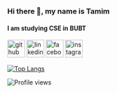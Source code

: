 ### Hi there 👋, my name is Tamim
#### I am studying CSE in BUBT



[<img src='https://cdn.jsdelivr.net/npm/simple-icons@3.0.1/icons/github.svg' alt='github' height='40'>](https://github.com/IstihadTamim318)  [<img src='https://cdn.jsdelivr.net/npm/simple-icons@3.0.1/icons/linkedin.svg' alt='linkedin' height='40'>](https://www.linkedin.com/in/md-istihad-tamim-499045233/)  [<img src='https://cdn.jsdelivr.net/npm/simple-icons@3.0.1/icons/facebook.svg' alt='facebook' height='40'>](https://www.facebook.com/tamim.istihad)  [<img src='https://cdn.jsdelivr.net/npm/simple-icons@3.0.1/icons/instagram.svg' alt='instagram' height='40'>](https://www.instagram.com/istihad_tamim/)  

[![Top Langs](https://github-readme-stats.vercel.app/api/top-langs/?username=IstihadTamim318)](https://github.com/anuraghazra/github-readme-stats)

![Profile views](https://gpvc.arturio.dev/IstihadTamim318)  
